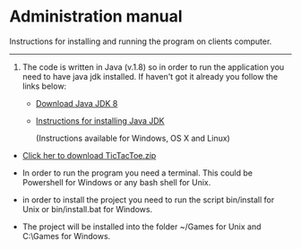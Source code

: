 # Administration manual #

Instructions for installing and running the program on clients computer. 

----------
1. The code is written in Java (v.1.8) so in order to run the application you need to have java jdk installed. If haven't got it already you follow the links below:


  	-  [Download Java JDK 8](http://www.oracle.com/technetwork/java/javase/downloads/jdk8-downloads-2133151.html)
 
  	-  [Instructions for installing Java JDK](https://docs.oracle.com/javase/8/docs/technotes/guides/install/install_overview.html#CJAGAACB)

		(Instructions available for Windows, OS X and Linux)
 
 - [Click her to download TicTacToe.zip](https://github.com/SolarHringVodvaTrollin/TicTacToe/archive/master.zip)
	
 - In order to run the program you need a terminal. This could be Powershell for Windows or any bash shell for Unix.
 
 - 	in order to install the project you need to run the script bin/install for Unix or bin/install.bat for Windows. 
 
 - The project will be installed into the folder ~/Games for Unix and C:\Games for Windows.
 


